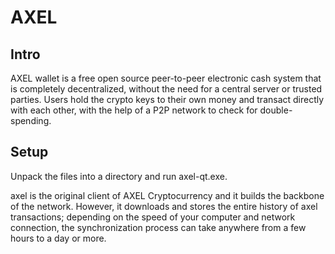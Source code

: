 AXEL
=====================

Intro
-----
AXEL wallet is a free open source peer-to-peer electronic cash system that is
completely decentralized, without the need for a central server or trusted
parties.  Users hold the crypto keys to their own money and transact directly
with each other, with the help of a P2P network to check for double-spending.


Setup
-----
Unpack the files into a directory and run axel-qt.exe.

axel is the original client of AXEL Cryptocurrency and it builds the backbone of the network.
However, it downloads and stores the entire history of axel transactions;
depending on the speed of your computer and network connection, the synchronization
process can take anywhere from a few hours to a day or more.
